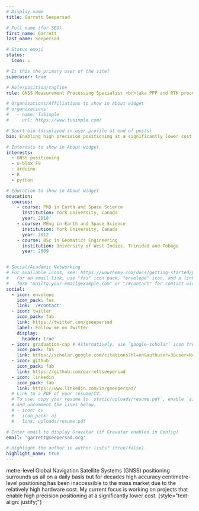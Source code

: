 ```yaml
---
# Display name
title: Garrett Seepersad

# Full name (for SEO)
first_name: Garrett
last_name: Seepersad

# Status emoji
status:
  icon: ☕️

# Is this the primary user of the site?
superuser: true

# Role/position/tagline
role: GNSS Measurement Processing Specialist <br>(aka PPP and RTK processing)

# Organizations/Affiliations to show in About widget
# organizations:
#   - name: TuSimple
#     url: https://www.tusimple.com/

# Short bio (displayed in user profile at end of posts)
bio: Enabling high precision positioning at a significantly lower cost.

# Interests to show in About widget
interests:
  - GNSS positioning
  - u-blox F9
  - arduino
  - R
  - python

# Education to show in About widget
education:
  courses:
    - course: PhD in Earth and Space Science
      institution: York University, Canada
      year: 2018
    - course: MEng in Earth and Space Science
      institution: York University, Canada
      year: 2012
    - course: BSc in Geomatics Engineering
      institution: University of West Indies, Trinidad and Tobago
      year: 2009


# Social/Academic Networking
# For available icons, see: https://wowchemy.com/docs/getting-started/page-builder/#icons
#   For an email link, use "fas" icon pack, "envelope" icon, and a link in the
#   form "mailto:your-email@example.com" or "/#contact" for contact widget.
social:
  - icon: envelope
    icon_pack: fas
    link: '/#contact'
  - icon: twitter
    icon_pack: fab
    link: https://twitter.com/gseepersad
    label: Follow me on Twitter
    display:
      header: true
  - icon: graduation-cap # Alternatively, use `google-scholar` icon from `ai` icon pack
    icon_pack: fas
    link: https://scholar.google.com/citations?hl=en&authuser=3&user=N44NW_gAAAAJ
  - icon: github
    icon_pack: fab
    link: https://github.com/garrettseepersad
  - icon: linkedin
    icon_pack: fab
    link: https://www.linkedin.com/in/gseepersad/
  # Link to a PDF of your resume/CV.
  # To use: copy your resume to `static/uploads/resume.pdf`, enable `ai` icons in `params.yaml`,
  # and uncomment the lines below.
  # - icon: cv
  #   icon_pack: ai
  #   link: uploads/resume.pdf

# Enter email to display Gravatar (if Gravatar enabled in Config)
email: 'garrett@seepersad.org'

# Highlight the author in author lists? (true/false)
highlight_name: true
---
```


metre-level Global Navigation Satellite Systems (GNSS) positioning surrounds us all on a daily basis but for decades high accuracy centimetre-level positioning has been inaccessible to the mass market due to the relatively high hardware cost. My current focus is working on projects that enable high precision positioning at a significantly lower cost.
{style="text-align: justify;"}
